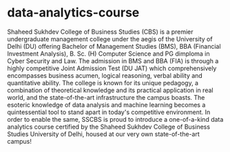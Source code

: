 # data-analytics-course
Shaheed Sukhdev College of Business Studies (CBS) is a premier undergraduate management college under the aegis of the University of Delhi (DU) offering Bachelor of Management Studies (BMS), BBA (Financial Investment Analysis), B. Sc. (H) Computer Science and PG dimploma in Cyber Security and Law. The admission in BMS and BBA (FIA) is through a highly competitive Joint Admission Test (DU JAT) which comprehensively encompasses business acumen, logical reasoning, verbal ability and quantitative ability. The college is known for its unique pedagogy, a combination of theoretical knowledge and its practical application in real world, and the state-of-the-art infrastructure the campus boasts. The esoteric knowledge of data analysis and machine learning becomes a quintessential tool to stand apart in today's competitive environment. In order to enable the same, SSCBS is proud to introduce a one-of-a-kind data analytics course certified by the Shaheed Sukhdev College of Business Studies University of Delhi, housed at our very own state-of-the-art campus!
